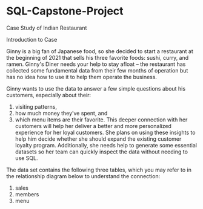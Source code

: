 # SQL-Capstone-Project
Case Study of Indian Restaurant

Introduction to Case

Ginny is a big fan of Japanese food, so she decided to start a restaurant at the beginning of 2021 that sells his three favorite
foods: sushi, curry, and ramen.
 Ginny's Diner needs your help to stay afloat – the restaurant has collected some fundamental data from their few months of
operation but has no idea how to use it to help them operate the business.

Ginny wants to use the data to answer a few simple questions about his customers, especially about their:
1. visiting patterns,
2. how much money they’ve spent, and
3. which menu items are their favorite.
This deeper connection with her customers will help her deliver a better and more personalized experience for her loyal
customers.
She plans on using these insights to help him decide whether she should expand the existing customer loyalty program.
Additionally, she needs help to generate some essential datasets so her team can quickly inspect the data without needing to
use SQL.

The data set contains the following three tables, which you may refer to in the relationship diagram below to understand the
connection:
1. sales
2. members
3. menu
